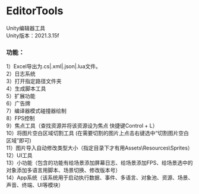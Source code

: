 # EditorTools
Unity编辑器工具<br>
Unity版本：2021.3.15f<br>
### 功能：<br>
1）Excel导出为.cs|.xml|.json|.lua文件。<br>
2）日志系统<br>
3）打开指定路径文件夹<br>
4）生成脚本工具<br>
5）扩展功能<br>
6）广告牌<br>
7）编译器模式碰撞器绘制<br>
8）FPS控制<br>
9）焦点工具（查找资源并将该资源设为焦点 快捷键Control + L）<br>
10）将图片空白区域切割工具 (在需要切割的图片上点击右键选中“切割图片空白区域”即可)<br>
11）图片导入自动修改类型大小（指定目录下才有用Assets\Resources\Sprites）<br>
12）UI工具<br>
13）小功能（包含的功能有给场景添加屏幕日志、给场景添加FPS、给场景选中的对象添加多语言用脚本、场景切换、修改版本号）<br>
14）App系统（该系统用于启动执行数据、事件、多语言、对象池、资源、场景、声音、终端、UI等模块）<br>